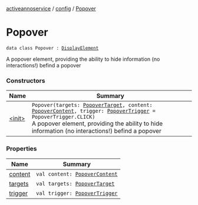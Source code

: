 [activeannoservice](../../index.md) / [config](../index.md) / [Popover](./index.md)

# Popover

`data class Popover : `[`DisplayElement`](../-display-element.md)

A popover element, providing the ability to hide information (no interactions!) befind a popover

### Constructors

| Name | Summary |
|---|---|
| [&lt;init&gt;](-init-.md) | `Popover(targets: `[`PopoverTarget`](../-popover-target/index.md)`, content: `[`PopoverContent`](../-popover-content/index.md)`, trigger: `[`PopoverTrigger`](../-popover-trigger/index.md)` = PopoverTrigger.CLICK)`<br>A popover element, providing the ability to hide information (no interactions!) befind a popover |

### Properties

| Name | Summary |
|---|---|
| [content](content.md) | `val content: `[`PopoverContent`](../-popover-content/index.md) |
| [targets](targets.md) | `val targets: `[`PopoverTarget`](../-popover-target/index.md) |
| [trigger](trigger.md) | `val trigger: `[`PopoverTrigger`](../-popover-trigger/index.md) |
